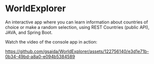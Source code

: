 # WorldExplorer
An interactive app where you can learn information about countries of choice or make a random selection, using REST Countries (public API), JAVA, and Spring Boot.


Watch the video of the console app in action:


https://github.com/gsaida/WorldExplorer/assets/122756140/e3d1e71b-0b34-49bd-a8a0-e094b5384589

